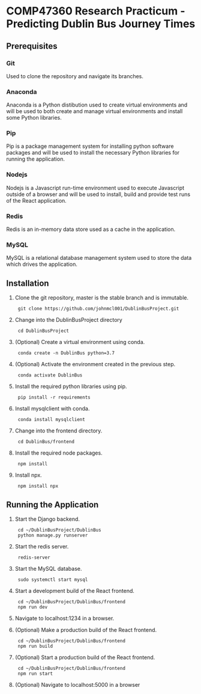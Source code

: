 # COMP47360 Research Practicum - Predicting Dublin Bus Journey Times

## Prerequisites

### Git
Used to clone the repository and navigate its branches.

### Anaconda
Anaconda is a Python distibution used to create virtual environments and will be used to both create and manage virtual environments and install some Python libraries.

### Pip
Pip is a package management system for installing python software packages and will be used to install the necessary Python libraries for running the application.

### Nodejs
Nodejs is a Javascript run-time environment used to execute Javascript outside of a browser and will be used to install, build and provide test runs of the React application.

### Redis
Redis is an in-memory data store used as a cache in the application.

### MySQL
MySQL is a relational database management system used to store the data which drives the application.

## Installation

1. Clone the git repository, master is the stable branch and is immutable.

        git clone https://github.com/johnmcl001/DublinBusProject.git

2. Change into the DublinBusProject directory

        cd DublinBusProject

3. (Optional) Create a virtual environment using conda.

        conda create -n DublinBus python=3.7

4. (Optional) Activate the environment created in the previous step.

        conda activate DublinBus

5. Install the required python libraries using pip.

        pip install -r requirements

6. Install mysqlclient with conda.

        conda install mysqlclient

7. Change into the frontend directory.

        cd DublinBus/frontend

8. Install the required node packages.

        npm install

9. Install npx.

        npm install npx

## Running the Application

1. Start the Django backend.

        cd ~/DublinBusProject/DublinBus
        python manage.py runserver

2. Start the redis server.

        redis-server

3. Start the MySQL database.

        sudo systemctl start mysql

4. Start a development build of the React frontend.

        cd ~/DublinBusProject/DublinBus/frontend
        npm run dev

5. Navigate to localhost:1234 in a browser.

5. (Optional) Make a production build of the React frontend.

        cd ~/DublinBusProject/DublinBus/frontend
        npm run build

6. (Optional) Start a production build of the React frontend.

        cd ~/DublinBusProject/DublinBus/frontend
        npm run start

7. (Optional) Navigate to localhost:5000 in a browser






